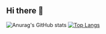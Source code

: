 ## Hi there 👋
![Anurag's GitHub stats](https://github-readme-stats.vercel.app/api?username=mateusAlcantara-dv&theme=github_dark&show_icons=true&rank_icon=github&hide_title=true&include_all_commits=true&count_private=true&line_height=25)
[![Top Langs](https://github-readme-stats.vercel.app/api/top-langs/?username=mateusAlcantara-dv&layout=compact&theme=github_dark)]()
<!--
**mateusAlcantara-dv/mateusAlcantara-dv** is a ✨ _special_ ✨ repository because its `README.md` (this file) appears on your GitHub profile.

Here are some ideas to get you started:

- 🔭 I’m currently working on ...
- 🌱 I’m currently learning ...
- 👯 I’m looking to collaborate on ...
- 🤔 I’m looking for help with ...
- 💬 Ask me about ...
- 📫 How to reach me: ...
- 😄 Pronouns: ...
- ⚡ Fun fact: ...
-->
